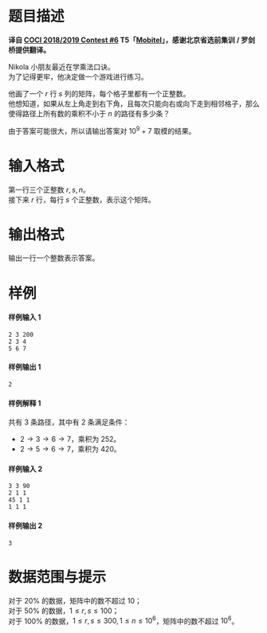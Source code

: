 
# 题目描述

**译自 [COCI 2018/2019 Contest #6](https://hsin.hr/coci/archive/2018_2019/) T5「[Mobitel](https://hsin.hr/coci/archive/2018_2019/contest6_tasks.pdf)」，感谢北京省选前集训 / 罗剑桥提供翻译。** 

Nikola 小朋友最近在学乘法口诀。  
为了记得更牢，他决定做一个游戏进行练习。

他画了一个 $r$ 行 $s$ 列的矩阵，每个格子里都有一个正整数。  
他想知道，如果从左上角走到右下角，且每次只能向右或向下走到相邻格子，那么使得路径上所有数的乘积不小于 $n$ 的路径有多少条？

由于答案可能很大，所以请输出答案对 $10^9 + 7$ 取模的结果。

# 输入格式

第一行三个正整数 $r,s,n$。  
接下来 $r$ 行，每行 $s$ 个正整数，表示这个矩阵。

# 输出格式

输出一行一个整数表示答案。

# 样例

#### 样例输入 1
```plain
2 3 200
2 3 4
5 6 7
```

#### 样例输出 1
```plain
2
```

#### 样例解释 1
共有 $3$ 条路径，其中有 $2$ 条满足条件：
- $2 \to 3 \to 6 \to 7$，乘积为 $252$。
- $2 \to 5 \to 6 \to 7$，乘积为 $420$。

#### 样例输入 2
```plain
3 3 90
2 1 1
45 1 1
1 1 1
```

#### 样例输出 2
```plain
3
```

# 数据范围与提示

对于 $20\%$ 的数据，矩阵中的数不超过 $10$；  
对于 $50\%$ 的数据，$1 \le r,s \le 100$；  
对于 $100\%$ 的数据，$1 \le r,s \le 300,1 \le n \le 10^6$，矩阵中的数不超过 $10^6$。

